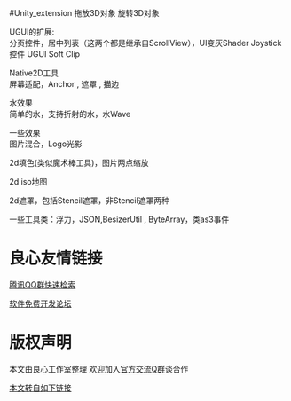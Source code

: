 #Unity_extension
拖放3D对象 
旋转3D对象  

 UGUI的扩展:  
分页控件，居中列表（这两个都是继承自ScrollView），UI变灰Shader 
Joystick控件 
 UGUI Soft Clip   

 Native2D工具  
屏幕适配，Anchor , 遮罩 , 描边  

 水效果  
简单的水，支持折射的水，水Wave  

 一些效果  
图片混合，Logo光影  

 2d填色(类似魔术棒工具)，图片两点缩放   

 2d iso地图   

 2d遮罩，包括Stencil遮罩，非Stencil遮罩两种   

一些工具类：浮力，JSON,BesizerUtil , ByteArray，类as3事件 


 # 良心友情链接

[腾讯QQ群快速检索](http://u.720life.cn/s/8cf73f7c)

[软件免费开发论坛](http://u.720life.cn/s/bbb01dc0)

# 版权声明 

本文由良心工作室整理 欢迎加入[官方交流Q群](https://u.720life.cn/s/f2316816)谈合作

[本文转自如下链接](http://u.720life.cn/g/2e71d0f0a5c601172267ba20d3a43c6e2934369366ffcd3638a0eac7a4922097bfe665da1a939a36d8a1b484e245de40368a560edf690c13276fb8c8bd161ce0)